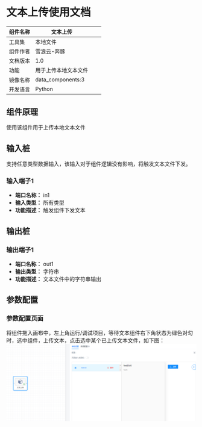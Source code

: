 # 文本上传使用文档
| 组件名称 | 文本上传 |  |  |
| --- | --- | --- | --- |
| 工具集 | 本地文件|  |  |
| 组件作者 | 雪浪云-奔豚 |  |  |
| 文档版本 | 1.0 |  |  |
| 功能 | 用于上传本地文本文件 |  |  |
| 镜像名称 | data_components:3 |  |  |
| 开发语言 | Python |  |  |

## 组件原理
使用该组件用于上传本地文本文件

## 输入桩
支持任意类型数据输入，该输入对于组件逻辑没有影响，将触发文本文件下发。

### 输入端子1

- **端口名称：** in1
- **输入类型：** 所有类型
- **功能描述：** 触发组件下发文本

## 输出桩

### 输出端子1

- **端口名称：** out1
- **输出类型：** 字符串
- **功能描述：** 文本文件中的字符串输出

## 参数配置
### 参数配置页面
将组件拖入画布中，左上角运行/调试项目，等待文本组件右下角状态为绿色对勾时，选中组件，上传文本，点击选中某个已上传文本文件，如下图：
![](./img/%E6%96%87%E6%9C%AC%E4%B8%8A%E4%BC%A0.png)
